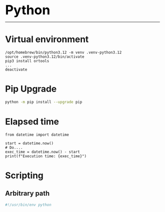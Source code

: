 **<span style="font-size:3em;color:black">Python</span>**
***

# Virtual environment
```
/opt/homebrew/bin/python3.12 -m venv .venv-python3.12
source .venv-python3.12/bin/activate
pip3 install ortools
...
deactivate
```

# Pip Upgrade
```bash
python -m pip install --upgrade pip
```

# Elapsed time
```
from datetime import datetime

start = datetime.now()
# Do....
exec_time = datetime.now() - start
print(f"Execution time: {exec_time}")
```

# Scripting 

## Arbitrary path
```python
#!/usr/bin/env python
```